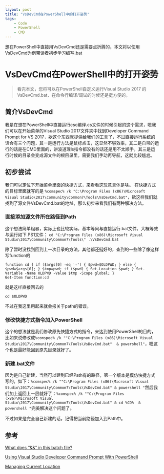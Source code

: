 ```yaml
---
layout: post
title: "VsDevCmd在PowerShell中的打开姿势"
tags:
    - Code
    - PowerShell
    - CMD
---
```


想在PowerShell中直接用VsDevCmd还是需要点折腾的，本文将以使用VsDevCmd为例带读者初步学习编写.bat

<!--more-->

# VsDevCmd在PowerShell中的打开姿势
> 看完本文，您将可以在PowerShell自定义运行Visual Studio 2017 的VsDevCmd.bat，在命令行编译/调试的时候还是挺方便的。


## 简介VsDevCmd

我是在想在PowerShell中直接运行csc编译.cs文件的时候引起的这个需求，嗯我们可以在开始菜单的Visual Studio 2017文件夹中找到Developer Command Prompt for VS 2017，欸这个东西就提供给我们的工具了，不过直接运行系统的话会有三个问题，其一是运行方法是鼠标点击，这显然不够效率，其二是自带的运行的话是在CMD里面的，讲波道理ls指令都没有的话还是用不太顺手，其三是运行时候的目录会变成源文件的根目录里，需要我们手动再导航，这就比较尴尬。


## 初步尝试
我们可以定位下开始菜单里面的快捷方式，来看看这玩意具体是啥。
在快捷方式的目标里面就写的是 `%comspec% /k "C:\Program Files (x86)\Microsoft Visual Studio\2017\Community\Common7\Tools\VsDevCmd.bat"`，欸这样我们就找到了源文件VsDevCmd.bat的地址，那么初步来看我们有两种解决方法。
### 直接添加源文件所在路径到Path 
这个想法简单粗暴，实际上也比较实际，基本等同与直接运行.bat文件，大概等效与运行如下.PS1文件：
`cd "C:\Program Files (x86)\Microsoft Visual Studio\2017\Community\Common7\Tools\"
.\VsDevCmd.bat`

除了暂时没找到回到上一次目录的方法，其他都还挺好的，查到的一些除了像这样写function的
```
function cd { if ($args[0] -eq '-') { $pwd=$OLDPWD; } else { $pwd=$args[0]; } $tmp=pwd; if ($pwd) { Set-Location $pwd; } Set-Variable -Name OLDPWD -Value $tmp -Scope global; }
Get-Item function:cd
```
就是这样直接回去的
```
cd $OLDPWD
```

不过在我这里用起来就会报关于path的错误。

### 修改快捷方式指令加入PowerShell

这个的想法就是我们修改原先快捷方式的指令，来达到使用PowerShell的目的，比如来说修改成`%comspec% /k ""C:\Program Files (x86)\Microsoft Visual Studio\2017\Community\Common7\Tools\VsDevCmd.bat"  & powershell"`，嗯这个也是最好能回到原先目录就好了。

### 新建.bat文件

因为是自己新建，当然可以建到已经Path有的路径，第一个版本是模仿快捷方式写的，如下：`%comspec% /k ""C:\Program Files (x86)\Microsoft Visual Studio\2017\Community\Common7\Tools\VsDevCmd.bat" & powershell "`然后我们加上返回上一层就好了：`%comspec% /k ""C:\Program Files (x86)\Microsoft Visual Studio\2017\Community\Common7\Tools\VsDevCmd.bat" & cd %CD%  & powershell "`完美解决这个问题了。

不过如果是完全自己新建的话，记得把当前路径加入到Path中。

## 参考
[What does “&&” in this batch file?](https://stackoverflow.com/questions/28889954/what-does-in-this-batch-file)

[Using Visual Studio Developer Command Prompt With PowerShell](https://www.gurustop.net/blog/2014/02/01/using-visual-studio-developer-command-prompt-with-powershell/)

[Managing Current Location](https://msdn.microsoft.com/en-us/powershell/scripting/getting-started/cookbooks/managing-current-location)

